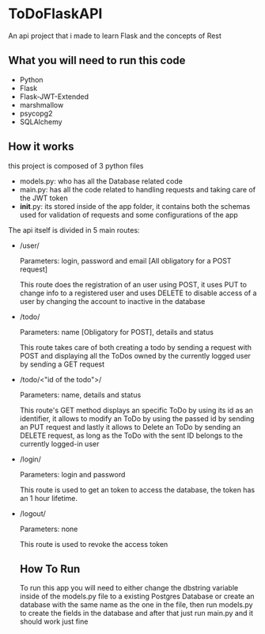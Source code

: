 # ToDoFlaskAPI

An api project that i made to learn Flask and the concepts of Rest

## What you will need to run this code

- Python
- Flask
- Flask-JWT-Extended
- marshmallow
- psycopg2
- SQLAlchemy

## How it works

this project is composed of 3 python files 

- models.py: who has all the Database related code
- main.py: has all the code related to handling requests and taking care of the JWT token
- __init__.py: its stored inside of the app folder, it contains both the schemas used for validation of requests and some configurations of the app

The api itself is divided in 5 main routes:

- /user/

  Parameters: login, password and email [All obligatory for a POST request]

  This route does the registration of an user using POST, it uses PUT to change info to a registered user and uses DELETE to disable access of a user by changing the account to inactive in the database

- /todo/

  Parameters: name [Obligatory for POST], details and status

  This route takes care of both creating a todo by sending a request with POST and displaying all the ToDos owned by the currently logged user by sending a GET request

- /todo/<"id of the todo">/

  Parameters: name, details and status

  This route's GET method displays an specific ToDo by using its id as an identifier, it allows to modify an ToDo by using the passed id by sending an PUT request and lastly it allows to Delete an ToDo by sending an DELETE request, as long as the ToDo with the sent ID belongs to the currently logged-in user

- /login/

  Parameters: login and password

  This route is used to get an token to access the database, the token has an 1 hour lifetime.

- /logout/

  Parameters: none

  This route is used to revoke the access token

  ## How To Run

  To run this app you will need to either change the dbstring variable inside of the models.py file to a existing Postgres Database or create an database with the same name as the one in the file, then run models.py to create the fields in the database and after that just run main.py and it should work just fine

  

  







